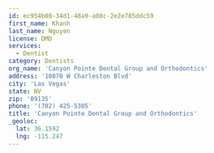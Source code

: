 ```yaml
---
id: ec954b00-34d1-48a9-a08c-2e2e785ddc59
first_name: Khanh
last_name: Nguyen
license: DMD
services:
  - Dentist
category: Dentists
org_name: 'Canyon Pointe Dental Group and Orthodontics'
address: '10870 W Charleston Blvd'
city: 'Las Vegas'
state: NV
zip: '89135'
phone: '(702) 425-5305'
title: 'Canyon Pointe Dental Group and Orthodontics'
_geoloc:
  lat: 36.1592
  lng: -115.247
---
```

